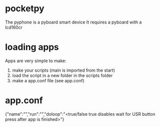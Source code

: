 # pocketpy
The pyphone is a pyboard smart device
It requires a pyboard with a lcd160cr


# loading apps

Apps are very simple to make:
1) make your scripts (main is imported from the start)
2) load the script in a new folder in the scripts folder
3) make a app.conf file (see app.conf)

# app.conf
{"name":"<your app name>","run":"<the file your app runs>","doloop":"<true/false true disables wait for USR button press after app is finished>"}

